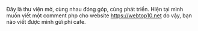 Đây là thư viện mở, cùng nhau đóng góp, cùng phát triển.
Hiện tại mình muốn viết một comment php cho website https://webtop10.net do vậy, bạn nào viết được mình gửi phí cafe.
